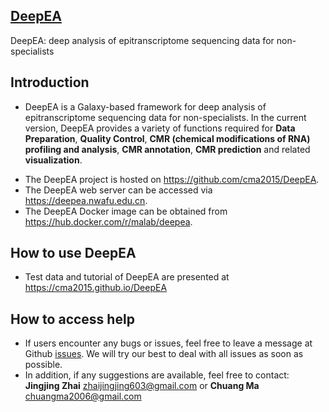## [DeepEA](https://cma2015.github.io/DeepEA)
DeepEA: deep analysis of epitranscriptome sequencing data for non-specialists

## Introduction
- DeepEA is a Galaxy-based framework for deep analysis of epitranscriptome sequencing data for non-specialists. In the current version, DeepEA provides a variety of functions required for **Data Preparation**, **Quality Control**, **CMR (chemical modifications of RNA) profiling and analysis**, **CMR annotation**, **CMR prediction** and related **visualization**.
* The DeepEA project is hosted on https://github.com/cma2015/DeepEA.
* The DeepEA web server can be accessed via https://deepea.nwafu.edu.cn.
* The DeepEA Docker image can be obtained from https://hub.docker.com/r/malab/deepea.

## How to use DeepEA

- Test data and tutorial of DeepEA are presented at https://cma2015.github.io/DeepEA

## How to access help
* If users encounter any bugs or issues, feel free to leave a message at Github [issues](<https://github.com/cma2015/DeepEA/issues>). We will try our best to deal with all issues as soon as possible.
* In addition, if any suggestions are available, feel free to contact: __Jingjing Zhai__ <zhaijingjing603@gmail.com> or __Chuang Ma__ <chuangma2006@gmail.com>

